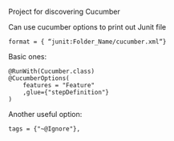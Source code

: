 Project for discovering Cucumber

Can use cucumber options to print out Junit file

    format = { “junit:Folder_Name/cucumber.xml“}

Basic ones:

    @RunWith(Cucumber.class)
    @CucumberOptions(
	    features = "Feature"
	    ,glue={"stepDefinition"}
    )

Another useful option:

    tags = {"~@Ignore"},
